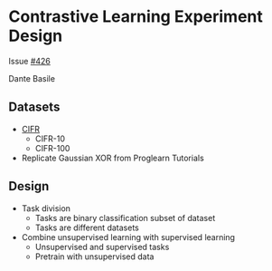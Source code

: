 # Contrastive Learning Experiment Design
Issue [#426](https://github.com/neurodata/ProgLearn/issues/426)

Dante Basile

## Datasets
* [CIFR](https://www.cs.toronto.edu/~kriz/cifar.html)
    * CIFR-10
    * CIFR-100
* Replicate Gaussian XOR from Proglearn Tutorials

## Design
* Task division
    * Tasks are binary classification subset of dataset
    * Tasks are different datasets
* Combine unsupervised learning with supervised learning
    * Unsupervised and supervised tasks
    * Pretrain with unsupervised data